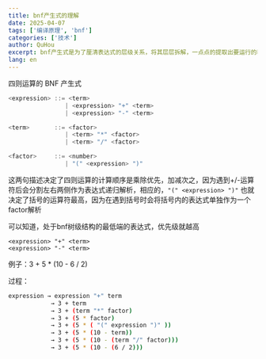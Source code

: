 ```yaml
---
title: bnf产生式的理解
date: 2025-04-07
tags: ['编译原理', 'bnf']
categories: ['技术']
author: QuHou
excerpt: bnf产生式是为了厘清表达式的层级关系，将其层层拆解，一点点的提取出要运行的表达式
lang: en
---
```


四则运算的 BNF 产生式

```js
<expression> ::= <term>
                | <expression> "+" <term>
                | <expression> "-" <term>

<term>       ::= <factor>
                | <term> "*" <factor>
                | <term> "/" <factor>

<factor>     ::= <number>
                | "(" <expression> ")"
```

这两句描述决定了四则运算的计算顺序是乘除优先，加减次之，因为遇到+/-运算符后会分割左右两侧作为表达式递归解析，相应的，`"(" <expression> ")"` 也就决定了括号的运算符最高，因为在遇到括号时会将括号内的表达式单独作为一个factor解析

可以知道，处于bnf树级结构的最低端的表达式，优先级就越高
``` bnf
<expression> "+" <term>
<expression> "-" <term>
```

例子：3 + 5 \* (10 - 6 / 2)

过程：

```sh
expression → expression "+" term
            → 3 + term
            → 3 + (term "*" factor)
            → 3 + (5 * factor)
            → 3 + (5 * ( "(" expression ")" ))
            → 3 + (5 * (10 - term))
            → 3 + (5 * (10 - (term "/" factor)))
            → 3 + (5 * (10 - (6 / 2)))
```
